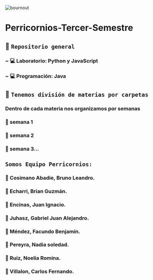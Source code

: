 ![bournout](https://user-images.githubusercontent.com/111775575/230744405-58a87638-fcff-4885-8a94-8463a0996a3e.gif)

# Perricornios-Tercer-Semestre
## :unicorn: `Repositorio general`
### ~ :computer: Laboratorio: Python y JavaScript
### ~ :computer: Programación: Java

## :unicorn: `Tenemos división de materias por carpetas`
### Dentro de cada materia nos organizamos por semanas
### :pencil: semana 1
### :pencil: semana 2
### :pencil: semana 3...

## `Somos Equipo Perricornios:`
### :unicorn: Cosimano Abadie, Bruno Leandro.
### :unicorn: Echarri, Brian Guzmán.
### :unicorn: Encinas, Juan Ignacio.
### :unicorn: Juhasz, Gabriel Juan Alejandro.
### :unicorn: Méndez, Facundo Benjamín.
### :unicorn: Pereyra, Nadia soledad.
### :unicorn: Ruiz, Noelia Romina.
### :unicorn: Villalon, Carlos Fernando.
